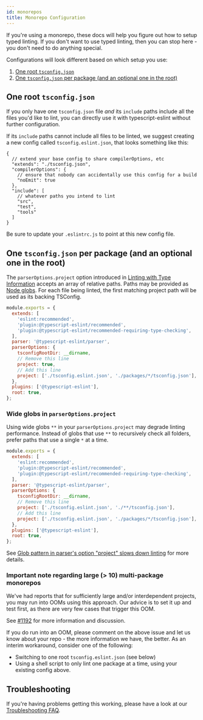 ```yaml
---
id: monorepos
title: Monorepo Configuration
---
```


If you're using a monorepo, these docs will help you figure out how to setup typed linting.
If you don't want to use typed linting, then you can stop here - you don't need to do anything special.

Configurations will look different based on which setup you use:

1. [One root `tsconfig.json`](#one-root-tsconfigjson)
2. [One `tsconfig.json` per package (and an optional one in the root)](#one-tsconfigjson-per-package-and-an-optional-one-in-the-root)

## One root `tsconfig.json`

If you only have one `tsconfig.json` file _and_ its `include` paths include all the files you'd like to lint, you can directly use it with typescript-eslint without further configuration.

If its `include` paths cannot include all files to be linted, we suggest creating a new config called `tsconfig.eslint.json`, that looks something like this:

```jsonc title="tsconfig.eslint.json"
{
  // extend your base config to share compilerOptions, etc
  "extends": "./tsconfig.json",
  "compilerOptions": {
    // ensure that nobody can accidentally use this config for a build
    "noEmit": true
  },
  "include": [
    // whatever paths you intend to lint
    "src",
    "test",
    "tools"
  ]
}
```

Be sure to update your `.eslintrc.js` to point at this new config file.

## One `tsconfig.json` per package (and an optional one in the root)

The `parserOptions.project` option introduced in [Linting with Type Information](../Typed_Linting.md) accepts an array of relative paths.
Paths may be provided as [Node globs](https://github.com/isaacs/node-glob/blob/f5a57d3d6e19b324522a3fa5bdd5075fd1aa79d1/README.md#glob-primer).
For each file being linted, the first matching project path will be used as its backing TSConfig.

```js title=".eslintrc.js"
module.exports = {
  extends: [
    'eslint:recommended',
    'plugin:@typescript-eslint/recommended',
    'plugin:@typescript-eslint/recommended-requiring-type-checking',
  ],
  parser: '@typescript-eslint/parser',
  parserOptions: {
    tsconfigRootDir: __dirname,
    // Remove this line
    project: true,
    // Add this line
    project: ['./tsconfig.eslint.json', './packages/*/tsconfig.json'],
  },
  plugins: ['@typescript-eslint'],
  root: true,
};
```

### Wide globs in `parserOptions.project`

Using wide globs `**` in your `parserOptions.project` may degrade linting performance.
Instead of globs that use `**` to recursively check all folders, prefer paths that use a single `*` at a time.

```js title=".eslintrc.js"
module.exports = {
  extends: [
    'eslint:recommended',
    'plugin:@typescript-eslint/recommended',
    'plugin:@typescript-eslint/recommended-requiring-type-checking',
  ],
  parser: '@typescript-eslint/parser',
  parserOptions: {
    tsconfigRootDir: __dirname,
    // Remove this line
    project: ['./tsconfig.eslint.json', './**/tsconfig.json'],
    // Add this line
    project: ['./tsconfig.eslint.json', './packages/*/tsconfig.json'],
  },
  plugins: ['@typescript-eslint'],
  root: true,
};
```

See [Glob pattern in parser's option "project" slows down linting](https://github.com/typescript-eslint/typescript-eslint/issues/2611) for more details.

### Important note regarding large (> 10) multi-package monorepos

We've had reports that for sufficiently large and/or interdependent projects, you may run into OOMs using this approach.
Our advice is to set it up and test first, as there are very few cases that trigger this OOM.

See [#1192](https://github.com/typescript-eslint/typescript-eslint/issues/1192) for more information and discussion.

If you do run into an OOM, please comment on the above issue and let us know about your repo - the more information we have, the better.
As an interim workaround, consider one of the following:

- Switching to one root `tsconfig.eslint.json` (see below)
- Using a shell script to only lint one package at a time, using your existing config above.

## Troubleshooting

If you're having problems getting this working, please have a look at our [Troubleshooting FAQ](../Troubleshooting.md).
